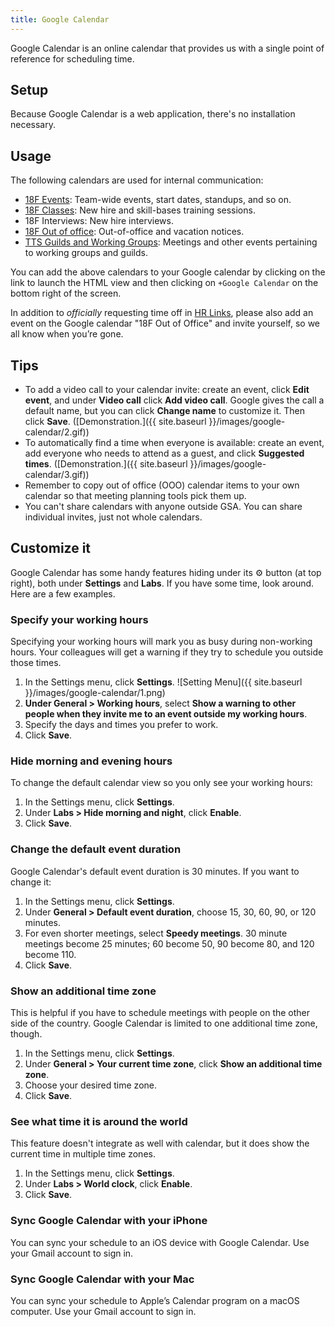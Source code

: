 ```yaml
---
title: Google Calendar
---
```


Google Calendar is an online calendar that provides us with a single point of reference for scheduling time.

## Setup

Because Google Calendar is a web application, there's no installation necessary.

## Usage

The following calendars are used for internal communication:

* [18F Events](https://calendar.google.com/calendar/embed?src=gsa.gov_3rapmucstu32ma18da84el20ug%40group.calendar.google.com): Team-wide events, start dates, standups, and so on.
* [18F Classes](https://calendar.google.com/calendar/embed?src=gsa.gov_vpfql4425bt1kj5fatahokgg94%40group.calendar.google.com): New hire and skill-bases training sessions.
* 18F Interviews: New hire interviews.
* [18F Out of office](https://calendar.google.com/calendar/embed?src=gsa.gov_bth7useo0eeiicjgos2di6ph8k%40group.calendar.google.com): Out-of-office and vacation notices.
* [TTS Guilds and Working Groups](https://www.google.com/calendar/embed?src=gsa.gov_o1aqcv28k1f0nmca5bkch8los4%40group.calendar.google.com): Meetings and other events pertaining to working groups and guilds.

You can add the above calendars to your Google calendar by clicking on the link to launch the HTML view and then clicking on `+Google Calendar` on the bottom right of the screen.

In addition to <em>officially</em> requesting time off in <a href="/gsa-internal-tools/#hr-links">HR Links</a>, please also add an event on the Google calendar "18F Out of Office" and invite yourself, so we all know when you’re gone.

## Tips

- To add a video call to your calendar invite: create an event, click **Edit event**, and under **Video call** click **Add video call**. Google gives the call a default name, but you can click **Change name** to customize it. Then click **Save**. ([Demonstration.]({{ site.baseurl }}/images/google-calendar/2.gif))
- To automatically find a time when everyone is available: create an event, add everyone who needs to attend as a guest, and click **Suggested times**. ([Demonstration.]({{ site.baseurl }}/images/google-calendar/3.gif))
- Remember to copy out of office (OOO) calendar items to your own calendar so that meeting planning tools pick them up.
- You can't share calendars with anyone outside GSA. You can share individual invites, just not whole calendars.

## Customize it

Google Calendar has some handy features hiding under its ⚙ button (at top right), both under **Settings** and **Labs**. If you have some time, look around. Here are a few examples.

### Specify your working hours

Specifying your working hours will mark you as busy during non-working hours. Your colleagues will get a warning if they try to schedule you outside those times.

1. In the Settings menu, click **Settings**.  ![Setting Menu]({{ site.baseurl }}/images/google-calendar/1.png)  
2. **Under General > Working hours**, select **Show a warning to other people when they invite me to an event outside my working hours**.
3. Specify the days and times you prefer to work.
4. Click **Save**.

### Hide morning and evening hours

To change the default calendar view so you only see your working hours:

1. In the Settings menu, click **Settings**.
2. Under **Labs > Hide morning and night**, click **Enable**.
3. Click **Save**.

### Change the default event duration

Google Calendar's default event duration is 30 minutes. If you want to change it:

1. In the Settings menu, click **Settings**.
2. Under **General > Default event duration**, choose 15, 30, 60, 90, or 120 minutes.
3. For even shorter meetings, select **Speedy meetings**. 30 minute meetings become 25 minutes; 60 become 50, 90 become 80, and 120 become 110.
4. Click **Save**.

### Show an additional time zone

This is helpful if you have to schedule meetings with people on the other side of the country. Google Calendar is limited to one additional time zone, though.

1. In the Settings menu, click **Settings**.
2. Under **General > Your current time zone**, click **Show an additional time zone**.
3. Choose your desired time zone.
4. Click **Save**.

### See what time it is around the world

This feature doesn't integrate as well with calendar, but it does show the current time in multiple time zones.

1. In the Settings menu, click **Settings**.
2. Under **Labs > World clock**, click **Enable**.
3. Click **Save**.

### Sync Google Calendar with your iPhone

You can sync your schedule to an iOS device with Google Calendar. Use your Gmail account to sign in.

### Sync Google Calendar with your Mac

You can sync your schedule to Apple’s Calendar program on a macOS computer. Use your Gmail account to sign in.
